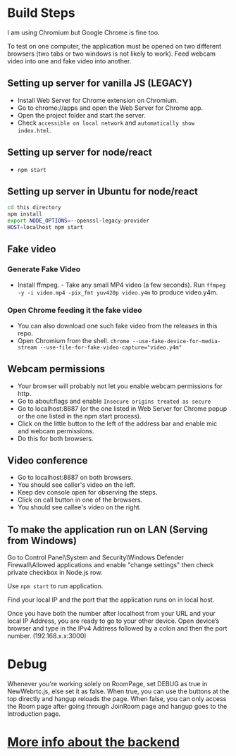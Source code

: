 # Build Steps

I am using Chromium but Google Chrome is fine too.

To test on one computer, the application must be opened on two different browsers (two tabs or two windows is not likely to work).
Feed webcam video into one and fake video into another.

## Setting up server for vanilla JS (LEGACY)

- Install Web Server for Chrome extension on Chromium.
- Go to chrome://apps and open the Web Server for Chrome app.
- Open the project folder and start the server.
- Check `accessible on local network` and `automatically show index.html`.

## Setting up server for node/react

- `npm start`

## Setting up server in Ubuntu for node/react

```bash
cd this directory
npm install
export NODE_OPTIONS=--openssl-legacy-provider
HOST=localhost npm start
```

## Fake video

### Generate Fake Video

- Install ffmpeg. - Take any small MP4 video (a few seconds). Run `ffmpeg -y -i video.mp4 -pix_fmt yuv420p video.y4m` to produce video.y4m.

### Open Chrome feeding it the fake video

- You can also download one such fake video from the releases in this repo.
- Open Chromium from the shell. `chrome --use-fake-device-for-media-stream --use-file-for-fake-video-capture="video.y4m"`

## Webcam permissions

- Your browser will probably not let you enable webcam permissions for http.
- Go to about:flags and enable `Insecure origins treated as secure`
- Go to localhost:8887 (or the one listed in Web Server for Chrome popup or the one listed in the npm start process).
- Click on the little button to the left of the address bar and enable mic and webcam permissions.
- Do this for both browsers.

## Video conference

- Go to localhost:8887 on both browsers.
- You should see caller's video on the left.
- Keep dev console open for observing the steps.
- Click on call button in one of the browsers.
- You should see callee's video on the right.

## To make the application run on LAN (Serving from Windows)

Go to Control Panel\System and Security\Windows Defender Firewall\Allowed applications and enable "change settings" then check private checkbox in Node.js row.

Use `npm start` to run application.

Find your local IP and the port that the application runs on in local host.

Once you have both the number after localhost from your URL and your local IP Address, you are ready to go to your other device. Open device’s browser and type in the IPv4 Address followed by a colon and then the port number. (192.168.x.x:3000)

# Debug

Whenever you're working solely on RoomPage, set DEBUG as true in NewWebrtc.js, else set it as false.
When true, you can use the buttons at the top directly and hangup reloads the page. When false, you can only access the Room page after going through JoinRoom page and hangup goes to the Introduction page.

# [More info about the backend](https://github.com/arunkumaraqm/Video-Conferencing-Webrtc/blob/videoconf/README.md)
